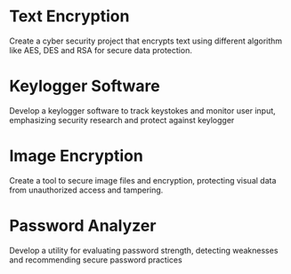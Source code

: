 # Text Encryption
Create a cyber security project that encrypts text using different algorithm like AES, DES and RSA for secure data protection.

# Keylogger Software
Develop a keylogger software to track keystokes and monitor user input, emphasizing security research and protect against keylogger
# Image Encryption
Create a tool to secure image files and encryption, protecting visual data from unauthorized access and tampering.

# Password Analyzer
Develop a utility for evaluating password strength, detecting weaknesses and recommending secure password practices


